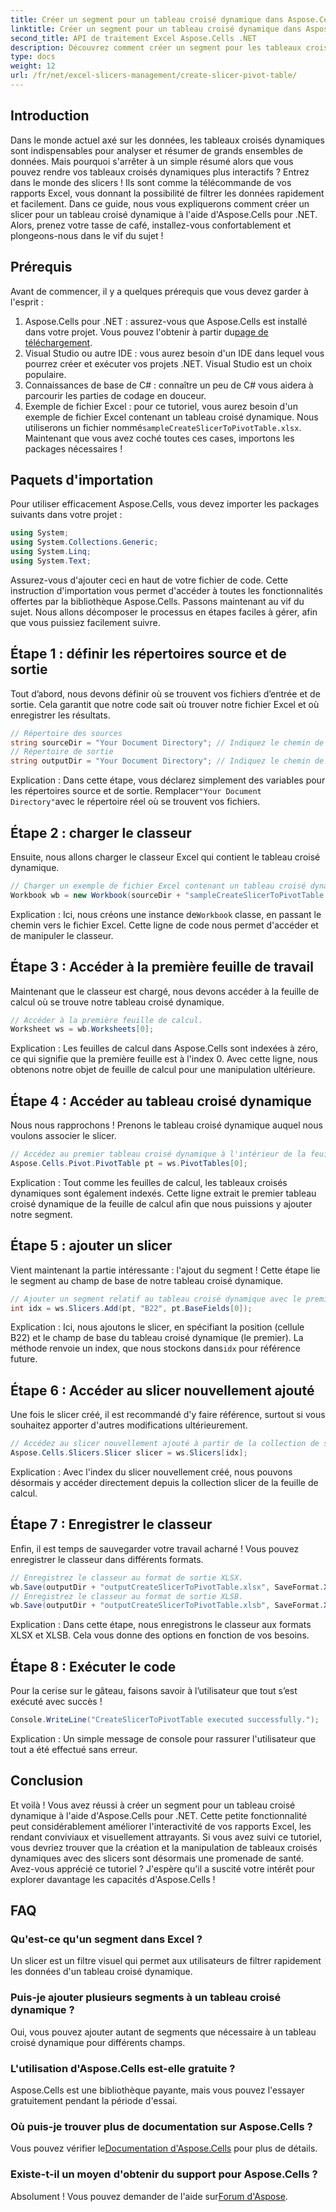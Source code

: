 ```yaml
---
title: Créer un segment pour un tableau croisé dynamique dans Aspose.Cells .NET
linktitle: Créer un segment pour un tableau croisé dynamique dans Aspose.Cells .NET
second_title: API de traitement Excel Aspose.Cells .NET
description: Découvrez comment créer un segment pour les tableaux croisés dynamiques dans Aspose.Cells .NET avec notre guide étape par étape. Améliorez vos rapports Excel.
type: docs
weight: 12
url: /fr/net/excel-slicers-management/create-slicer-pivot-table/
---
```

## Introduction
Dans le monde actuel axé sur les données, les tableaux croisés dynamiques sont indispensables pour analyser et résumer de grands ensembles de données. Mais pourquoi s'arrêter à un simple résumé alors que vous pouvez rendre vos tableaux croisés dynamiques plus interactifs ? Entrez dans le monde des slicers ! Ils sont comme la télécommande de vos rapports Excel, vous donnant la possibilité de filtrer les données rapidement et facilement. Dans ce guide, nous vous expliquerons comment créer un slicer pour un tableau croisé dynamique à l'aide d'Aspose.Cells pour .NET. Alors, prenez votre tasse de café, installez-vous confortablement et plongeons-nous dans le vif du sujet !
## Prérequis
Avant de commencer, il y a quelques prérequis que vous devez garder à l'esprit :
1.  Aspose.Cells pour .NET : assurez-vous que Aspose.Cells est installé dans votre projet. Vous pouvez l'obtenir à partir du[page de téléchargement](https://releases.aspose.com/cells/net/).
2. Visual Studio ou autre IDE : vous aurez besoin d'un IDE dans lequel vous pourrez créer et exécuter vos projets .NET. Visual Studio est un choix populaire.
3. Connaissances de base de C# : connaître un peu de C# vous aidera à parcourir les parties de codage en douceur.
4. Exemple de fichier Excel : pour ce tutoriel, vous aurez besoin d'un exemple de fichier Excel contenant un tableau croisé dynamique. Nous utiliserons un fichier nommé`sampleCreateSlicerToPivotTable.xlsx`.
Maintenant que vous avez coché toutes ces cases, importons les packages nécessaires !
## Paquets d'importation
Pour utiliser efficacement Aspose.Cells, vous devez importer les packages suivants dans votre projet :
```csharp
using System;
using System.Collections.Generic;
using System.Linq;
using System.Text;
```
Assurez-vous d'ajouter ceci en haut de votre fichier de code. Cette instruction d'importation vous permet d'accéder à toutes les fonctionnalités offertes par la bibliothèque Aspose.Cells.
Passons maintenant au vif du sujet. Nous allons décomposer le processus en étapes faciles à gérer, afin que vous puissiez facilement suivre. 
## Étape 1 : définir les répertoires source et de sortie
Tout d’abord, nous devons définir où se trouvent vos fichiers d’entrée et de sortie. Cela garantit que notre code sait où trouver notre fichier Excel et où enregistrer les résultats.
```csharp
// Répertoire des sources
string sourceDir = "Your Document Directory"; // Indiquez le chemin de votre répertoire source
// Répertoire de sortie
string outputDir = "Your Document Directory"; // Indiquez le chemin de votre répertoire de sortie
```
 Explication : Dans cette étape, vous déclarez simplement des variables pour les répertoires source et de sortie. Remplacer`"Your Document Directory"`avec le répertoire réel où se trouvent vos fichiers.
## Étape 2 : charger le classeur
Ensuite, nous allons charger le classeur Excel qui contient le tableau croisé dynamique. 
```csharp
// Charger un exemple de fichier Excel contenant un tableau croisé dynamique.
Workbook wb = new Workbook(sourceDir + "sampleCreateSlicerToPivotTable.xlsx");
```
 Explication : Ici, nous créons une instance de`Workbook` classe, en passant le chemin vers le fichier Excel. Cette ligne de code nous permet d'accéder et de manipuler le classeur.
## Étape 3 : Accéder à la première feuille de travail
Maintenant que le classeur est chargé, nous devons accéder à la feuille de calcul où se trouve notre tableau croisé dynamique.
```csharp
// Accéder à la première feuille de calcul.
Worksheet ws = wb.Worksheets[0];
```
Explication : Les feuilles de calcul dans Aspose.Cells sont indexées à zéro, ce qui signifie que la première feuille est à l'index 0. Avec cette ligne, nous obtenons notre objet de feuille de calcul pour une manipulation ultérieure.
## Étape 4 : Accéder au tableau croisé dynamique
Nous nous rapprochons ! Prenons le tableau croisé dynamique auquel nous voulons associer le slicer.
```csharp
// Accédez au premier tableau croisé dynamique à l'intérieur de la feuille de calcul.
Aspose.Cells.Pivot.PivotTable pt = ws.PivotTables[0];
```
Explication : Tout comme les feuilles de calcul, les tableaux croisés dynamiques sont également indexés. Cette ligne extrait le premier tableau croisé dynamique de la feuille de calcul afin que nous puissions y ajouter notre segment.
## Étape 5 : ajouter un slicer
Vient maintenant la partie intéressante : l'ajout du segment ! Cette étape lie le segment au champ de base de notre tableau croisé dynamique.
```csharp
// Ajouter un segment relatif au tableau croisé dynamique avec le premier champ de base dans la cellule B22.
int idx = ws.Slicers.Add(pt, "B22", pt.BaseFields[0]);
```
 Explication : Ici, nous ajoutons le slicer, en spécifiant la position (cellule B22) et le champ de base du tableau croisé dynamique (le premier). La méthode renvoie un index, que nous stockons dans`idx` pour référence future.
## Étape 6 : Accéder au slicer nouvellement ajouté
Une fois le slicer créé, il est recommandé d'y faire référence, surtout si vous souhaitez apporter d'autres modifications ultérieurement.
```csharp
// Accédez au slicer nouvellement ajouté à partir de la collection de slicers.
Aspose.Cells.Slicers.Slicer slicer = ws.Slicers[idx];
```
Explication : Avec l'index du slicer nouvellement créé, nous pouvons désormais y accéder directement depuis la collection slicer de la feuille de calcul.
## Étape 7 : Enregistrer le classeur
Enfin, il est temps de sauvegarder votre travail acharné ! Vous pouvez enregistrer le classeur dans différents formats.
```csharp
// Enregistrez le classeur au format de sortie XLSX.
wb.Save(outputDir + "outputCreateSlicerToPivotTable.xlsx", SaveFormat.Xlsx);
// Enregistrez le classeur au format de sortie XLSB.
wb.Save(outputDir + "outputCreateSlicerToPivotTable.xlsb", SaveFormat.Xlsb);
```
Explication : Dans cette étape, nous enregistrons le classeur aux formats XLSX et XLSB. Cela vous donne des options en fonction de vos besoins.
## Étape 8 : Exécuter le code
Pour la cerise sur le gâteau, faisons savoir à l’utilisateur que tout s’est exécuté avec succès !
```csharp
Console.WriteLine("CreateSlicerToPivotTable executed successfully.");
```
Explication : Un simple message de console pour rassurer l'utilisateur que tout a été effectué sans erreur.
## Conclusion
Et voilà ! Vous avez réussi à créer un segment pour un tableau croisé dynamique à l'aide d'Aspose.Cells pour .NET. Cette petite fonctionnalité peut considérablement améliorer l'interactivité de vos rapports Excel, les rendant conviviaux et visuellement attrayants.
Si vous avez suivi ce tutoriel, vous devriez trouver que la création et la manipulation de tableaux croisés dynamiques avec des slicers sont désormais une promenade de santé. Avez-vous apprécié ce tutoriel ? J'espère qu'il a suscité votre intérêt pour explorer davantage les capacités d'Aspose.Cells !
## FAQ
### Qu'est-ce qu'un segment dans Excel ?
Un slicer est un filtre visuel qui permet aux utilisateurs de filtrer rapidement les données d'un tableau croisé dynamique.
### Puis-je ajouter plusieurs segments à un tableau croisé dynamique ?
Oui, vous pouvez ajouter autant de segments que nécessaire à un tableau croisé dynamique pour différents champs.
### L'utilisation d'Aspose.Cells est-elle gratuite ?
Aspose.Cells est une bibliothèque payante, mais vous pouvez l'essayer gratuitement pendant la période d'essai.
### Où puis-je trouver plus de documentation sur Aspose.Cells ?
 Vous pouvez vérifier le[Documentation d'Aspose.Cells](https://reference.aspose.com/cells/net/) pour plus de détails.
### Existe-t-il un moyen d'obtenir du support pour Aspose.Cells ?
 Absolument ! Vous pouvez demander de l'aide sur[Forum d'Aspose](https://forum.aspose.com/c/cells/9).